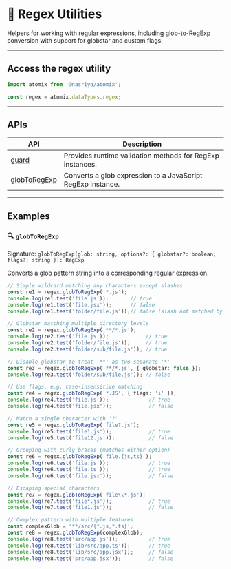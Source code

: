 # 🎯 Regex Utilities  
Helpers for working with regular expressions, including glob-to-RegExp conversion with support for globstar and custom flags.

---

## Access the regex utility

```ts
import atomix from '@nasriya/atomix';

const regex = atomix.dataTypes.regex;
```
---
## APIs
| API                            | Description                                                 |
| ------------------------------ | ----------------------------------------------------------- |
| [guard](./regex-guard.md)      | Provides runtime validation methods for RegExp instances.   |
| [globToRegExp](#-globtoregexp) | Converts a glob expression to a JavaScript RegExp instance. |

---
## Examples

### 🔍 `globToRegExp`
Signature: `globToRegExp(glob: string, options?: { globstar?: boolean; flags?: string }): RegExp`

Converts a glob pattern string into a corresponding regular expression.

```ts
// Simple wildcard matching any characters except slashes
const re1 = regex.globToRegExp('*.js');
console.log(re1.test('file.js'));       // true
console.log(re1.test('file.jsx'));      // false
console.log(re1.test('folder/file.js'));// false (slash not matched by *)

// Globstar matching multiple directory levels
const re2 = regex.globToRegExp('**/*.js');
console.log(re2.test('file.js'));            // true
console.log(re2.test('folder/file.js'));     // true
console.log(re2.test('folder/sub/file.js')); // true

// Disable globstar to treat '**' as two separate '*'
const re3 = regex.globToRegExp('**/*.js', { globstar: false });
console.log(re3.test('folder/sub/file.js')); // false

// Use flags, e.g. case-insensitive matching
const re4 = regex.globToRegExp('*.JS', { flags: 'i' });
console.log(re4.test('file.js'));             // true
console.log(re4.test('file.jsx'));            // false

// Match a single character with '?'
const re5 = regex.globToRegExp('file?.js');
console.log(re5.test('file1.js'));            // true
console.log(re5.test('file12.js'));           // false

// Grouping with curly braces (matches either option)
const re6 = regex.globToRegExp('file.{js,ts}');
console.log(re6.test('file.js'));             // true
console.log(re6.test('file.ts'));             // true
console.log(re6.test('file.jsx'));            // false

// Escaping special characters
const re7 = regex.globToRegExp('file\\*.js');
console.log(re7.test('file*.js'));            // true
console.log(re7.test('file1.js'));            // false

// Complex pattern with multiple features
const complexGlob = '**/src/{*.js,*.ts}';
const re8 = regex.globToRegExp(complexGlob);
console.log(re8.test('src/app.js'));          // true
console.log(re8.test('lib/src/app.ts'));      // true
console.log(re8.test('lib/src/app.jsx'));     // false
console.log(re8.test('src/app.jsx'));         // false
```